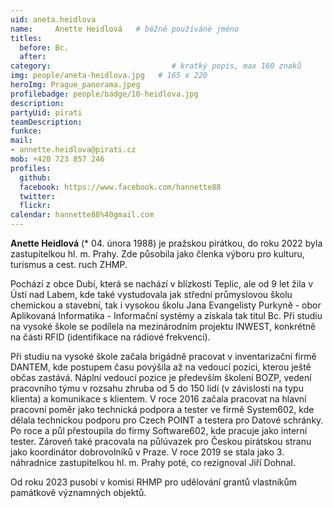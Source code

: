 ```yaml
---
uid: aneta.heidlova
name:     Anette Heidlová  	# běžně používáné jméno
titles:
  before: Bc.
  after:
category:      	        			# kratký popis, max 160 znaků
img: people/aneta-heidlova.jpg   # 165 x 220
heroImg: Prague_panorama.jpeg
profilebadge: people/badge/10-heidlova.jpg
description: 
partyUid: pirati
teamDescription:
funkce: 
mail:
- annette.heidlova@pirati.cz
mob: +420 723 857 246		 
profiles:
  github:       
  facebook: https://www.facebook.com/hannette88
  twitter: 		  
  flickr:		  
calendar: hannette88%40gmail.com
---
```


**Anette Heidlová** (* 04. února 1988) je pražskou pirátkou, do roku 2022 byla zastupitelkou hl. m. Prahy. Zde působila jako členka výboru pro kulturu, turismus a cest. ruch ZHMP. 

Pochází z obce Dubí, která se nachází v blízkosti Teplic, ale od 9 let žila v Ústí nad Labem, kde také vystudovala jak střední průmyslovou školu chemickou a stavební, tak i vysokou školu Jana Evangelisty Purkyně - obor Aplikovaná Informatika - Informační systémy a získala tak titul Bc. Při studiu na vysoké škole se podílela na mezinárodním projektu INWEST, konkrétně na části RFID (identifikace na rádiové frekvenci).

Při studiu na vysoké škole začala brigádně pracovat v inventarizační firmě DANTEM, kde postupem času povýšila až na vedoucí pozici, kterou ještě občas zastává. Náplní vedoucí pozice je především školení BOZP, vedení pracovního týmu v rozsahu zhruba od 5 do 150 lidí (v závislosti na typu klienta) a komunikace s klientem. V roce 2016 začala pracovat na hlavní pracovní poměr jako technická podpora a tester ve firmě System602, kde dělala technickou podporu pro Czech POINT a testera pro Datové schránky. Po roce a půl přestoupila do firmy Software602, kde pracuje jako interní tester. Zároveň také pracovala na půlúvazek pro Českou pirátskou stranu jako koordinátor dobrovolníků v Praze. V roce 2019 se stala jako 3. náhradnice zastupitelkou hl. m. Prahy poté, co rezignoval Jiří Dohnal. 

Od roku 2023 pusobí v komisi RHMP pro udělování grantů vlastníkům památkově významných objektů.
